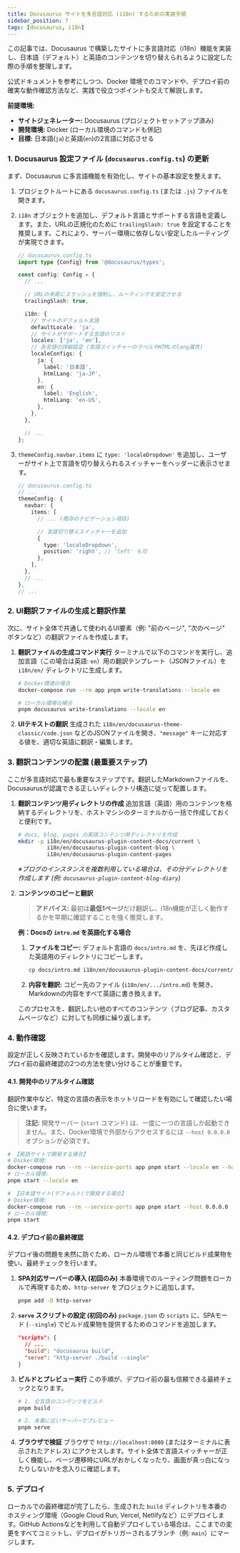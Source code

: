 ```yaml
---
title: Docusaurus サイトを多言語対応 (i18n) するための実装手順
sidebar_position: 7
tags: [docusaurus, i18n]
---
```


この記事では、Docusaurus で構築したサイトに多言語対応（i18n）機能を実装し、日本語（デフォルト）と英語のコンテンツを切り替えられるように設定した際の手順を整理します。

公式ドキュメントを参考にしつつ、Docker 環境でのコマンドや、デプロイ前の確実な動作確認方法など、実践で役立つポイントも交えて解説します。

**前提環境:**

*   **サイトジェネレーター:** Docusaurus (プロジェクトセットアップ済み)
*   **開発環境:** Docker (ローカル環境のコマンドも併記)
*   **目標:** 日本語(`ja`)と英語(`en`)の2言語に対応させる

<!-- truncate -->

### 1. Docusaurus 設定ファイル (`docusaurus.config.ts`) の更新

まず、Docusaurus に多言語機能を有効化し、サイトの基本設定を整えます。

1.  プロジェクトルートにある `docusaurus.config.ts` (または `.js`) ファイルを開きます。
2.  `i18n` オブジェクトを追加し、デフォルト言語とサポートする言語を定義します。また、URLの正規化のために `trailingSlash: true` を設定することを推奨します。これにより、サーバー環境に依存しない安定したルーティングが実現できます。

    ```typescript:docusaurus.config.ts
    // docusaurus.config.ts
    import type {Config} from '@docusaurus/types';

    const config: Config = {
      // ...

      // URLの末尾にスラッシュを強制し、ルーティングを安定させる
      trailingSlash: true,

      i18n: {
        // サイトのデフォルト言語
        defaultLocale: 'ja',
        // サイトがサポートする言語のリスト
        locales: ['ja', 'en'],
        // 各言語の詳細設定 (言語スイッチャーのラベルやHTMLのlang属性)
        localeConfigs: {
          ja: {
            label: '日本語',
            htmlLang: 'ja-JP',
          },
          en: {
            label: 'English',
            htmlLang: 'en-US',
          },
        },
      },

      // ...
    };
    ```

3.  `themeConfig.navbar.items` に `type: 'localeDropdown'` を追加し、ユーザーがサイト上で言語を切り替えられるスイッチャーをヘッダーに表示させます。

    ```typescript:docusaurus.config.ts
    // docusaurus.config.ts
    // ...
    themeConfig: {
      navbar: {
        items: [
          // ... (既存のナビゲーション項目)

          // 言語切り替えスイッチャーを追加
          {
            type: 'localeDropdown',
            position: 'right', // 'left' も可
          },
        ],
      },
      // ...
    },
    // ...
    ```

### 2. UI翻訳ファイルの生成と翻訳作業

次に、サイト全体で共通して使われるUI要素（例: "前のページ", "次のページ" ボタンなど）の翻訳ファイルを作成します。

1.  **翻訳ファイルの生成コマンド実行**
    ターミナルで以下のコマンドを実行し、追加言語（この場合は英語: `en`）用の翻訳テンプレート（JSONファイル）を `i18n/en/` ディレクトリに生成します。
    ```bash
    # Docker環境の場合
    docker-compose run --rm app pnpm write-translations --locale en

    # ローカル環境の場合
    pnpm docusaurus write-translations --locale en
    ```

2.  **UIテキストの翻訳**
    生成された `i18n/en/docusaurus-theme-classic/code.json` などのJSONファイルを開き、`"message"` キーに対応する値を、適切な英語に翻訳・編集します。

### 3. 翻訳コンテンツの配置 (最重要ステップ)

ここが多言語対応で最も重要なステップです。翻訳したMarkdownファイルを、Docusaurusが認識できる正しいディレクトリ構造に従って配置します。

1.  **翻訳コンテンツ用ディレクトリの作成**
    追加言語（英語）用のコンテンツを格納するディレクトリを、ホストマシンのターミナルから一括で作成しておくと便利です。
    ```bash
    # docs, blog, pages の英語コンテンツ用ディレクトリを作成
    mkdir -p i18n/en/docusaurus-plugin-content-docs/current \
             i18n/en/docusaurus-plugin-content-blog \
             i18n/en/docusaurus-plugin-content-pages
    ```
    *※ブログのインスタンスを複数利用している場合は、その分ディレクトリを作成します (例: `docusaurus-plugin-content-blog-diary`)*

2.  **コンテンツのコピーと翻訳**
    > **アドバイス:** 最初は**最低1ページ**だけ翻訳し、i18n機能が正しく動作するかを早期に確認することを強く推奨します。

    **例：Docsの `intro.md` を英語化する場合**

    1.  **ファイルをコピー:** デフォルト言語の `docs/intro.md` を、先ほど作成した英語用のディレクトリにコピーします。
        ```bash
        cp docs/intro.md i18n/en/docusaurus-plugin-content-docs/current/intro.md
        ```
    2.  **内容を翻訳:** コピー先のファイル (`i18n/en/.../intro.md`) を開き、Markdownの内容をすべて英語に書き換えます。

    このプロセスを、翻訳したい他のすべてのコンテンツ（ブログ記事、カスタムページなど）に対しても同様に繰り返します。

### 4. 動作確認

設定が正しく反映されているかを確認します。開発中のリアルタイム確認と、デプロイ前の最終確認の2つの方法を使い分けることが重要です。

#### 4.1. 開発中のリアルタイム確認

翻訳作業中など、特定の言語の表示をホットリロードを有効にして確認したい場合に使います。

> **注記:** 開発サーバー (`start` コマンド) は、一度に一つの言語しか起動できません。また、Docker環境で外部からアクセスするには `--host 0.0.0.0` オプションが必須です。

```bash
# 【英語サイトで開発する場合】
# Docker環境:
docker-compose run --rm --service-ports app pnpm start --locale en --host 0.0.0.0
# ローカル環境:
pnpm start --locale en

# 【日本語サイト(デフォルト)で開発する場合】
# Docker環境:
docker-compose run --rm --service-ports app pnpm start --host 0.0.0.0
# ローカル環境:
pnpm start
```

#### 4.2. デプロイ前の最終確認

デプロイ後の問題を未然に防ぐため、ローカル環境で本番と同じビルド成果物を使い、最終チェックを行います。

1.  **SPA対応サーバーの導入 (初回のみ)**
    本番環境でのルーティング問題をローカルで再現するため、`http-server` をプロジェクトに追加します。
    ```bash
    pnpm add -D http-server
    ```
2.  **`serve` スクリプトの設定 (初回のみ)**
    `package.json` の `scripts` に、SPAモード (`--single`) でビルド成果物を提供するためのコマンドを追加します。
    ```json:package.json
    "scripts": {
      // ...
      "build": "docusaurus build",
      "serve": "http-server ./build --single"
    }
    ```
3.  **ビルドとプレビュー実行**
    この手順が、デプロイ前の最も信頼できる最終チェックとなります。
    ```bash
    # 1. 全言語のコンテンツをビルド
    pnpm build

    # 2. 本番に近いサーバーでプレビュー
    pnpm serve
    ```
4.  **ブラウザで検証**
    ブラウザで `http://localhost:8080` (またはターミナルに表示されたアドレス) にアクセスします。サイト全体で言語スイッチャーが正しく機能し、ページ遷移時にURLがおかしくなったり、画面が真っ白になったりしないかを念入りに確認します。

### 5. デプロイ

ローカルでの最終確認が完了したら、生成された `build` ディレクトリを本番のホスティング環境（Google Cloud Run, Vercel, Netlifyなど）にデプロイします。GitHub Actionsなどを利用して自動デプロイしている場合は、ここまでの変更をすべてコミットし、デプロイがトリガーされるブランチ（例: `main`）にマージします。
